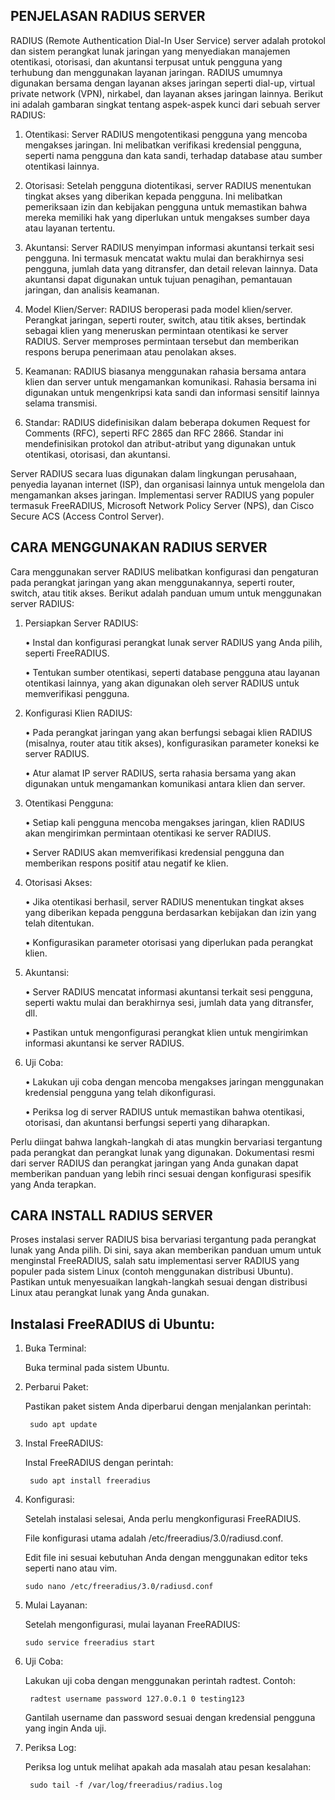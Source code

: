 ## PENJELASAN RADIUS SERVER

RADIUS (Remote Authentication Dial-In User Service) server adalah protokol dan sistem perangkat lunak jaringan yang menyediakan manajemen otentikasi, otorisasi, 
dan akuntansi terpusat untuk pengguna yang terhubung dan menggunakan layanan jaringan. RADIUS umumnya digunakan bersama dengan layanan akses jaringan seperti dial-up, 
virtual private network (VPN), nirkabel, dan layanan akses jaringan lainnya.
Berikut ini adalah gambaran singkat tentang aspek-aspek kunci dari sebuah server RADIUS:

1.	Otentikasi: Server RADIUS mengotentikasi pengguna yang mencoba mengakses jaringan. Ini melibatkan verifikasi kredensial pengguna, 
    seperti nama pengguna dan kata sandi, terhadap database atau sumber otentikasi lainnya.

2.	Otorisasi: Setelah pengguna diotentikasi, server RADIUS menentukan tingkat akses yang diberikan kepada pengguna. 
    Ini melibatkan pemeriksaan izin dan kebijakan pengguna untuk memastikan bahwa mereka memiliki hak yang diperlukan untuk mengakses sumber daya atau layanan tertentu.

3.	Akuntansi: Server RADIUS menyimpan informasi akuntansi terkait sesi pengguna. Ini termasuk mencatat waktu mulai dan berakhirnya sesi pengguna, 
    jumlah data yang ditransfer, dan detail relevan lainnya. Data akuntansi dapat digunakan untuk tujuan penagihan, pemantauan jaringan, dan analisis keamanan.

4.	Model Klien/Server: RADIUS beroperasi pada model klien/server. Perangkat jaringan, seperti router, switch, atau titik akses, 
    bertindak sebagai klien yang meneruskan permintaan otentikasi ke server RADIUS. Server memproses permintaan tersebut dan memberikan respons berupa penerimaan atau penolakan akses.

5.	Keamanan: RADIUS biasanya menggunakan rahasia bersama antara klien dan server untuk mengamankan komunikasi. 
    Rahasia bersama ini digunakan untuk mengenkripsi kata sandi dan informasi sensitif lainnya selama transmisi.

6.	Standar: RADIUS didefinisikan dalam beberapa dokumen Request for Comments (RFC), seperti RFC 2865 dan RFC 2866. 
    Standar ini mendefinisikan protokol dan atribut-atribut yang digunakan untuk otentikasi, otorisasi, dan akuntansi.

Server RADIUS secara luas digunakan dalam lingkungan perusahaan, penyedia layanan internet (ISP), dan organisasi lainnya untuk mengelola dan mengamankan akses jaringan. 
Implementasi server RADIUS yang populer termasuk FreeRADIUS, Microsoft Network Policy Server (NPS), dan Cisco Secure ACS (Access Control Server).

## CARA MENGGUNAKAN RADIUS SERVER

Cara menggunakan server RADIUS melibatkan konfigurasi dan pengaturan pada perangkat jaringan yang akan menggunakannya, seperti router, switch, atau titik akses.
Berikut adalah panduan umum untuk menggunakan server RADIUS:

1.	Persiapkan Server RADIUS:

    •	Instal dan konfigurasi perangkat lunak server RADIUS yang Anda pilih, seperti FreeRADIUS.

    •	Tentukan sumber otentikasi, seperti database pengguna atau layanan otentikasi lainnya, yang akan digunakan oleh server RADIUS untuk memverifikasi pengguna.

2.	Konfigurasi Klien RADIUS:

    •	Pada perangkat jaringan yang akan berfungsi sebagai klien RADIUS (misalnya, router atau titik akses), konfigurasikan parameter koneksi ke server RADIUS.

    •	Atur alamat IP server RADIUS, serta rahasia bersama yang akan digunakan untuk mengamankan komunikasi antara klien dan server.

3.	Otentikasi Pengguna:

    •	Setiap kali pengguna mencoba mengakses jaringan, klien RADIUS akan mengirimkan permintaan otentikasi ke server RADIUS.

    •	Server RADIUS akan memverifikasi kredensial pengguna dan memberikan respons positif atau negatif ke klien.

4.	Otorisasi Akses:

    •	Jika otentikasi berhasil, server RADIUS menentukan tingkat akses yang diberikan kepada pengguna berdasarkan kebijakan dan izin yang telah ditentukan.

    •	Konfigurasikan parameter otorisasi yang diperlukan pada perangkat klien.

5.	Akuntansi:

    •	Server RADIUS mencatat informasi akuntansi terkait sesi pengguna, seperti waktu mulai dan berakhirnya sesi, jumlah data yang ditransfer, dll.

    •	Pastikan untuk mengonfigurasi perangkat klien untuk mengirimkan informasi akuntansi ke server RADIUS.

6.	Uji Coba:

    •	Lakukan uji coba dengan mencoba mengakses jaringan menggunakan kredensial pengguna yang telah dikonfigurasi.

    •	Periksa log di server RADIUS untuk memastikan bahwa otentikasi, otorisasi, dan akuntansi berfungsi seperti yang diharapkan.

Perlu diingat bahwa langkah-langkah di atas mungkin bervariasi tergantung pada perangkat dan perangkat lunak yang digunakan.
Dokumentasi resmi dari server RADIUS dan perangkat jaringan yang Anda gunakan dapat memberikan panduan yang lebih rinci sesuai dengan konfigurasi spesifik yang Anda terapkan.

## CARA INSTALL RADIUS SERVER

Proses instalasi server RADIUS bisa bervariasi tergantung pada perangkat lunak yang Anda pilih. Di sini, saya akan memberikan panduan umum untuk menginstal FreeRADIUS, 
salah satu implementasi server RADIUS yang populer pada sistem Linux (contoh menggunakan distribusi Ubuntu). 
Pastikan untuk menyesuaikan langkah-langkah sesuai dengan distribusi Linux atau perangkat lunak yang Anda gunakan.

## Instalasi FreeRADIUS di Ubuntu:

1. Buka Terminal:

   Buka terminal pada sistem Ubuntu.

2. Perbarui Paket:

   Pastikan paket sistem Anda diperbarui dengan menjalankan perintah:

        sudo apt update

3. Instal FreeRADIUS:

   Instal FreeRADIUS dengan perintah:    

        sudo apt install freeradius

4. Konfigurasi:

    Setelah instalasi selesai, Anda perlu mengkonfigurasi FreeRADIUS. 
  
    File konfigurasi utama adalah /etc/freeradius/3.0/radiusd.conf. 

    Edit file ini sesuai kebutuhan Anda dengan menggunakan editor teks seperti nano atau vim.

       sudo nano /etc/freeradius/3.0/radiusd.conf

5. Mulai Layanan:

    Setelah mengonfigurasi, mulai layanan FreeRADIUS:

       sudo service freeradius start

6. Uji Coba:

    Lakukan uji coba dengan menggunakan perintah radtest. Contoh:

        radtest username password 127.0.0.1 0 testing123

    Gantilah username dan password sesuai dengan kredensial pengguna yang ingin Anda uji.

7. Periksa Log:

    Periksa log untuk melihat apakah ada masalah atau pesan kesalahan:

        sudo tail -f /var/log/freeradius/radius.log












